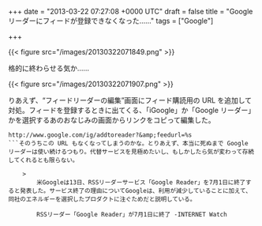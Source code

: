 
+++
date = "2013-03-22 07:27:08 +0000 UTC"
draft = false
title = "Google リーダーにフィードが登録できなくなった……"
tags = ["Google"]

+++


{{< figure src="/images/20130322071849.png"  >}}

格的に終わらせる気か……

{{< figure src="/images/20130322071907.png"  >}}

りあえず、“フィードリーダーの編集”画面にフィード購読用の URL を追加して対処。フィードを登録するときに出てくる、「iGoogle」か「Google リーダー」かを選択するあのおなじみの画面からリンクをコピって編集した。
```
http://www.google.com/ig/addtoreader?&amp;feedurl=%s
```そのうちこの URL もなくなってしまうのかな。とりあえず、本当に死ぬまで Google リーダーは使い続けるつもり。代替サービスを見極めたいし、もしかしたら気が変わって存続してくれるとも限らない。

    >
        米Googleは13日、RSSリーダーサービス「Google Reader」を7月1日に終了すると発表した。サービス終了の理由についてGoogleは、利用が減少していることに加えて、同社のエネルギーを選択したプロダクトに注ぐためだと説明している。

        RSSリーダー「Google Reader」が7月1日に終了 -INTERNET Watch
    


